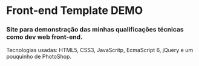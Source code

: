 # Front-end Template DEMO
### Site para demonstração das minhas qualificações técnicas como dev web front-end.

Tecnologias usadas: HTML5, CSS3, JavaScritp, EcmaScript 6, jQuery e um pouquinho de PhotoShop.

